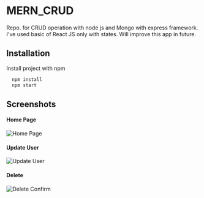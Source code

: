 # MERN_CRUD
Repo. for CRUD operation with node js and Mongo with express framework. I've used basic of React JS only with states. Will improve this app in future.


## Installation

Install project with npm

```bash
  npm install 
  npm start 
```
    
## Screenshots


#### Home Page
![Home Page](MERN_test/img/home.png)

#### Update User
![Update User](MERN_crud/img/update_fun.png)

#### Delete
![Delete Confirm](MERN_crud/img/delete_confirmation.png)




